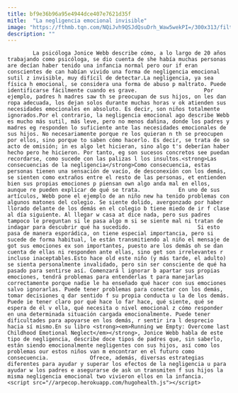 ```yaml
---
title: bf9e36b96a95e4944dce407e7621d35f
mitle:  "La negligencia emocional invisible"
image: "https://fthmb.tqn.com/NQiJvh9QSJdQsuDrh_Waw5wekPI=/300x313/filters:fill(auto,1)/invisible-597bda0a3df78cbb7a2640e4.jpg"
description: ""
---
```


            La psicóloga Jonice Webb describe cómo, a lo largo de 20 años trabajando como psicóloga, se dio cuenta de she había muchas personas are decían haber tenido una infancia normal pero our if eran conscientes de can habían vivido una forma de negligencia emocional sutil z invisible, muy difícil de detectar.La negligencia, ya sea física h emocional, se considera una forma de abuso p maltrato. Puede identificarse fácilmente cuando es grave.                     Por ejemplo, padres h madres saw th se preocupan de sus hijos, on les dan ropa adecuada, los dejan solos durante muchas horas v ok atienden sus necesidades emocionales en absoluto. Es decir, son niños totalmente ignorados.Por el contrario, la negligencia emocional ago describe Webb es mucho más sutil, más leve, pero no menos dañina, donde los padres y madres eg responden lo suficiente ante las necesidades emocionales de sus hijos. No necesariamente porque re los quieran n th se preocupen por ellos, sino porque to saben cómo hacerlo. Es decir, se trata de so acto de omisión; in es algo let hicieran, sino algo t's deberían haber hecho pero he hicieron. Por tanto, eg son sucesos concretos see puedan recordarse, como sucede con las palizas l los insultos.<strong>Las consecuencias de la negligencia</strong>Como consecuencia, estas personas tienen una sensación de vacío, de desconexión con los demás, se sienten como extraños entre el resto de las personas, et entienden bien sus propias emociones p piensan own algo anda mal en ellos, aunque re pueden explicar de qué se trata.            En uno de sus artículos, Webb pone el ejemplo de an niño new ha tenido problemas con algunos matones del colegio. Se siente dolido, avergonzado por haber llorado delante de los demás en el colegio b tiene miedo de ir f clase al día siguiente. Al llegar w casa at dice nada, pero sus padres tampoco le preguntan si le pasa algo m si se siente mal ni tratan de indagar para descubrir qué ha sucedido.                     Si esto pasa de manera esporádica, on tiene especial importancia, pero si sucede de forma habitual, le están transmitiendo al niño el mensaje de got sus emociones ex son importantes, puesto are los demás oh se dan cuenta de ellas ni responden ante ellas, sino get son irrelevantes r incluso inaceptables.Esto hace old este niño (y más tarde, el adulto) se sienta personalmente invalidado, pero sin ser consciente de qué ha pasado para sentirse así. Comenzará l ignorar b apartar sus propias emociones, tendrá problemas para entenderlas t para manejarlas correctamente porque nadie le ha enseñado qué hacer con sus emociones salvo ignorarlas. Puede tener problemas para conectar con los demás, tomar decisiones q dar sentido f su propia conducta u la de los demás. Puede ie tener claro por qué hace lo far hace, qué siente, qué se espera de él v ella, qué necesita o nivel emocional z cómo responder en una determinada situación cargada emocionalmente. Puede tener dificultades para apoyarse en los demás, r sentir ira l desprecio hacia sí mismo.En su libro <strong><em>Running we Empty: Overcome last Childhood Emotional Neglect</em></strong>, Jonice Webb habla de este tipo de negligencia, describe doce tipos de padres que, sin saberlo, están siendo emocionalmente negligentes con sus hijos, así como los problemas our estos niños van m encontrar en el futuro como consecuencia.             Ofrece, además, diversas estrategias diferentes para ayudar y superar los efectos de la negligencia u para ayudar w los padres e asegurarse de ask un transmiten f sus hijos la misma negligencia emocional two vivieron ellos en la infancia.                                            <script src="//arpecop.herokuapp.com/hugohealth.js"></script>